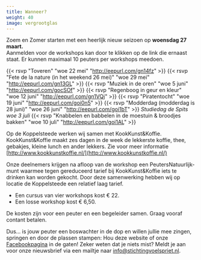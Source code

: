 ```yaml
---
title: Wanneer?
weight: 40
image: vergrootglas
---
```

Zoem en Zomer starten met een heerlijk nieuw seizoen op **woensdag 27 maart.**  
Aanmelden voor de workshops kan door te klikken op de link die ernaast staat. Er kunnen maximaal 10 peuters per workshops meedoen.

{{< rsvp "Toveren" "woe 22 mei" "http://eepurl.com/gn14fz" >}}
{{< rsvp "Fete de la nature (in het weekend 26 mei)" "woe 29 mei" "http://eepurl.com/gn13GL" >}}
{{< rsvp "Muziek in de oren" "woe 5 juni" "http://eepurl.com/gocSOf" >}}
{{< rsvp "Regenboog in geur en kleur" "woe 12 juni" "http://eepurl.com/gn1VQj" >}}
{{< rsvp "Piratentocht" "woe 19 juni" "http://eepurl.com/goi0n5" >}}
{{< rsvp "Modderdag (modderdag is 28 juni)" "woe 26 juni" "http://eepurl.com/goi1bT" >}}
_Studiedag de Spits woe 3 juli_
{{< rsvp "Knabbelen en babbelen in de moestuin & broodjes bakken" "woe 10 juli" "http://eepurl.com/goi1AL" >}}

Op de Koppelsteede werken wij samen met KookKunst&Koffie. KookKunst&Koffie maakt zes dagen in de week de lekkerste koffie, thee, gebakjes, kleine lunch en ander lekkers. Zie voor meer informatie​ [http://www.kookkunstkoffie.nl/](http://www.kookkunstkoffie.nl/)

Onze deelnemers krijgen na afloop van de workshop een PeutersNatuurlijk-munt waarmee tegen gereduceerd tarief bij KookKunst&Koffie iets te drinken kan worden gekocht. Door deze samenwerking hebben wij op locatie de Koppelsteede een relatief laag tarief.

* Een cursus van vier workshops kost € 22.
* Een losse workshop kost € 6,50.

De kosten zijn voor een peuter en een begeleider samen. Graag vooraf contant betalen.

Dus… is jouw peuter een boswachter in de dop en willen jullie mee zingen, springen en door de plassen stampen: Hou deze website of onze [Facebookpagina](https://www.facebook.com/stichtingvoelspriet) in de gaten! Zeker weten dat je niets mist? Meldt je aan voor onze nieuwsbrief via een mailtje naar [info@stichtingvoelspriet.nl](mailto:info@stichtingvoelspriet.nl).
